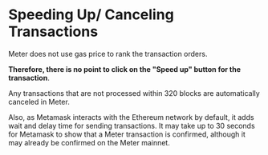 # Speeding Up/ Canceling Transactions

Meter does not use gas price to rank the transaction orders.

**Therefore, there is no point to click on the "Speed up" button for the transaction**. &#x20;

Any transactions that are not processed within 320 blocks are automatically canceled in Meter.

Also, as Metamask interacts with the Ethereum network by default, it adds wait and delay time for sending transactions. It may take up to 30 seconds for Metamask to show that a Meter transaction is confirmed, although it may already be confirmed on the Meter mainnet.&#x20;
